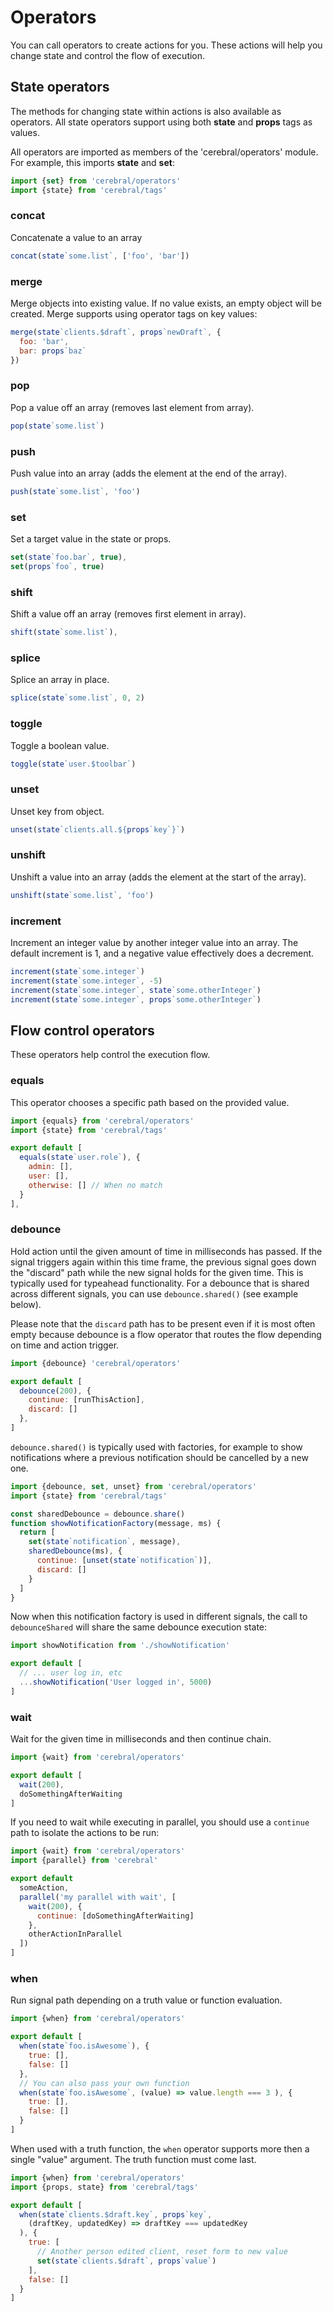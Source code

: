 # Operators
You can call operators to create actions for you. These actions will help you change state and control the flow of execution.

## State operators

The methods for changing state within actions is also available as operators. All state operators support using both **state** and **props** tags as values.

All operators are imported as members of the 'cerebral/operators' module. For example, this imports **state** and **set**:

```js
import {set} from 'cerebral/operators'
import {state} from 'cerebral/tags'
```

### concat

Concatenate a value to an array

```js
concat(state`some.list`, ['foo', 'bar'])
```

### merge

Merge objects into existing value. If no value exists, an empty object will be created. Merge supports using operator tags on key values:

```js
merge(state`clients.$draft`, props`newDraft`, {
  foo: 'bar',
  bar: props`baz`
})
```

### pop

Pop a value off an array (removes last element from array).

```js
pop(state`some.list`)
```

### push

Push value into an array (adds the element at the end of the array).

```js
push(state`some.list`, 'foo')
```

### set

Set a target value in the state or props.

```js
set(state`foo.bar`, true),
set(props`foo`, true)
```

### shift

Shift a value off an array (removes first element in array).

```js
shift(state`some.list`),
```

### splice

Splice an array in place.

```js
splice(state`some.list`, 0, 2)
```

### toggle

Toggle a boolean value.

```js
toggle(state`user.$toolbar`)
```

### unset

Unset key from object.

```js
unset(state`clients.all.${props`key`}`)
```

### unshift

Unshift a value into an array (adds the element at the start of the array).

```js
unshift(state`some.list`, 'foo')
```

### increment

Increment an integer value by another integer value into an array. The default increment is 1, and a negative value effectively does a decrement.

```js
increment(state`some.integer`)
increment(state`some.integer`, -5)
increment(state`some.integer`, state`some.otherInteger`)
increment(state`some.integer`, props`some.otherInteger`)
```

## Flow control operators

These operators help control the execution flow.

### equals

This operator chooses a specific path based on the provided value.

```js
import {equals} from 'cerebral/operators'
import {state} from 'cerebral/tags'

export default [
  equals(state`user.role`), {
    admin: [],
    user: [],
    otherwise: [] // When no match
  }
],
```

### debounce

Hold action until the given amount of time in milliseconds has passed. If the
signal triggers again within this time frame, the previous signal goes down the
"discard" path while the new signal holds for the given time. This is
typically used for typeahead functionality. For a debounce that is shared
across different signals, you can use `debounce.shared()` (see example below).

Please note that the `discard` path has to be present even if it is most often
empty because debounce is a flow operator that routes the flow depending on
time and action trigger.

```js
import {debounce} 'cerebral/operators'

export default [
  debounce(200), {
    continue: [runThisAction],
    discard: []
  },
]
```

`debounce.shared()` is typically used with factories, for example to show
notifications where a previous notification should be cancelled by a new one.

```js
import {debounce, set, unset} from 'cerebral/operators'
import {state} from 'cerebral/tags'

const sharedDebounce = debounce.share()
function showNotificationFactory(message, ms) {
  return [
    set(state`notification`, message),
    sharedDebounce(ms), {
      continue: [unset(state`notification`)],
      discard: []
    }
  ]
}
```

Now when this notification factory is used in different signals, the call to
`debounceShared` will share the same debounce execution state:

```js
import showNotification from './showNotification'

export default [
  // ... user log in, etc
  ...showNotification('User logged in', 5000)
]
```

### wait

Wait for the given time in milliseconds and then continue chain.

```js
import {wait} from 'cerebral/operators'

export default [
  wait(200),
  doSomethingAfterWaiting
]
```

If you need to wait while executing in parallel, you should use a `continue`
path to isolate the actions to be run:

```js
import {wait} from 'cerebral/operators'
import {parallel} from 'cerebral'

export default 
  someAction,
  parallel('my parallel with wait', [
    wait(200), {
      continue: [doSomethingAfterWaiting]
    },
    otherActionInParallel
  ])
]
```

### when

Run signal path depending on a truth value or function evaluation.

```js
import {when} from 'cerebral/operators'

export default [
  when(state`foo.isAwesome`), {
    true: [],
    false: []
  },
  // You can also pass your own function
  when(state`foo.isAwesome`, (value) => value.length === 3 ), {
    true: [],
    false: []
  }
]
```

When used with a truth function, the `when` operator supports more then a single
"value" argument. The truth function must come last.

```js
import {when} from 'cerebral/operators'
import {props, state} from 'cerebral/tags'

export default [
  when(state`clients.$draft.key`, props`key`,
    (draftKey, updatedKey) => draftKey === updatedKey
  ), {
    true: [
      // Another person edited client, reset form to new value
      set(state`clients.$draft`, props`value`)
    ],
    false: []
  }
]
```
